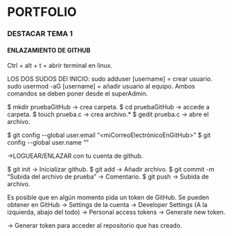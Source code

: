 # PORTFOLIO

### DESTACAR TEMA 1

#### ENLAZAMIENTO DE GITHUB

Ctrl + alt + t = abrir terminal en linux.

LOS DOS SUDOS DEl INICIO: sudo adduser [username]   = crear usuario.
				   sudo usermod -aG [username] = añadir usuario al equipo.
Ambos comandos se deben poner desde el superAdmin.

$ mkdir pruebaGitHub → crea carpeta.
$ cd pruebaGitHub → accede a carpeta.
$ touch prueba.c  → crea archivo.*
$ gedit prueba.c  → abre el archivo.


$ git config --global user.email “<miCorreoElectrónicoEnGitHub>”
$ git config --global user.name “<miNombreEnGitHub>”

→LOGUEAR/ENLAZAR con tu cuenta de github.


$ git init → Inicializar github.
$ git add → Añadir archivo.
$ git commit -m “Subida del archivo de prueba” → Comentario.
$ git push → Subida de archivo.


Es posible que en algún momento pida un token de GitHub. Se pueden obtener en GitHub → Settings de la cuenta → Developer Settings (A la izquierda, abajo del todo) → Personal access tokens → Generate new token.

→ Generar token para acceder al repositorio que has creado.

